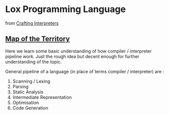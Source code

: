 # Lox Programming Language

from [Crafting Interpreters](http://craftinginterpreters.com)

## [Map of the Territory](http://craftinginterpreters.com/a-map-of-the-territory.html)
Here we learn some basic understanding of how compiler / interpreter pipeline work. Just the rough idea but decent enough for further understanding of the topic.

General pipeline of a language (in place of terms compiler / interpreter) are :
1. Scanning / Lexing
2. Parsing
3. Static Analysis
4. Intermediate Representation
5. Optimisation
6. Code Generation
